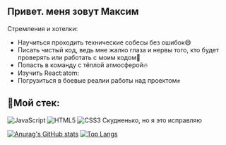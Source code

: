 ## Привет. меня зовут Максим

Стремления и хотелки:
* Научиться проходить технические собесы без ошибок:smile:
* Писать чистый код, ведь мне жалко глаза и нервы того, кто будет проверять или работать с моим кодом:pill:
* Попасть в команду с тёплой атмосферой:fire:
* Изучить React:atom:
* Погрузиться в боевые реалии работы над проектом:fist:

## :hammer:Мой стек:
![JavaScript](https://img.shields.io/badge/javascript-%23323330.svg?style=for-the-badge&logo=javascript&logoColor=%23F7DF1E)
![HTML5](https://img.shields.io/badge/html5-%23E34F26.svg?style=for-the-badge&logo=html5&logoColor=white)
![CSS3](https://img.shields.io/badge/css3-%231572B6.svg?style=for-the-badge&logo=css3&logoColor=white)
Скудненько, но я это исправляю

[![Anurag's GitHub stats](https://github-readme-stats.vercel.app/api?username=DizZer0)](https://github.com/anuraghazra/github-readme-stats)
[![Top Langs](https://github-readme-stats.vercel.app/api/top-langs/?username=DizZer0&layout=compact)](https://github.com/anuraghazra/github-readme-stats)
